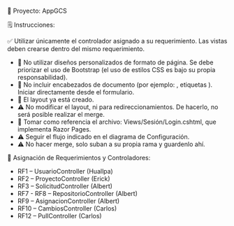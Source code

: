 📌 Proyecto: AppGCS

🗒️ Instrucciones:

✅ Utilizar únicamente el controlador asignado a su requerimiento. Las vistas deben crearse dentro del mismo requerimiento.
- 🚫 No utilizar diseños personalizados de formato de página. Se debe priorizar el uso de Bootstrap (el uso de estilos CSS es bajo su propia responsabilidad).
- 🚫 No incluir encabezados de documento (por ejemplo: <head>, etiquetas <html>). Iniciar directamente desde el formulario.
- 📄 El layout ya está creado.
- ⚠️ No modificar el layout, ni para redireccionamientos. De hacerlo, no será posible realizar el merge.
- 📂 Tomar como referencia el archivo: Views/Sesión/Login.cshtml, que implementa Razor Pages.
- ⚠️ Seguir el flujo indicado en el diagrama de Configuración.
- ⚠️ No hacer merge, solo suban a su propia rama y guardenlo ahí.

🔧 Asignación de Requerimientos y Controladores:

- RF1 – UsuarioController (Huallpa)
- RF2 – ProyectoController (Erick)
- RF3 – SolicitudController (Albert)
- RF7 - RF8 – RepositorioController (Albert)
- RF9 – AsignacionController (Albert)
- RF10 – CambiosController (Carlos)
- RF12 – PullController (Carlos)
